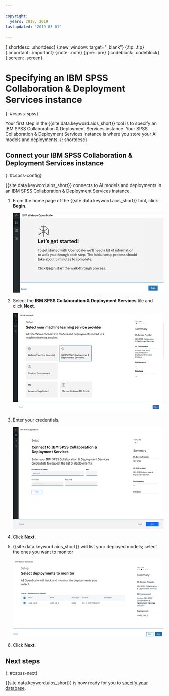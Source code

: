 ```yaml
---

copyright:
  years: 2018, 2019
lastupdated: "2019-03-01"

---
```


{:shortdesc: .shortdesc}
{:new_window: target="_blank"}
{:tip: .tip}
{:important: .important}
{:note: .note}
{:pre: .pre}
{:codeblock: .codeblock}
{:screen: .screen}

# Specifying an IBM SPSS Collaboration & Deployment Services instance
{: #cspss-spss}

Your first step in the {{site.data.keyword.aios_short}} tool is to specify an IBM SPSS Collaboration & Deployment Services instance. Your SPSS Collaboration & Deployment Services instance is where you store your AI models and deployments.
{: shortdesc}

## Connect your IBM SPSS Collaboration & Deployment Services instance
{: #cspss-config}

{{site.data.keyword.aios_short}} connects to AI models and deployments in an IBM SPSS Collaboration & Deployment Services instance.

1.  From the home page of the {{site.data.keyword.aios_short}} tool, click **Begin**.

    ![Home page](images/gs-config-start.png)

1.  Select the **IBM SPSS Collaboration & Deployment Services** tile and click **Next**.

    ![Connect to SPSS service](images/connect-spss.png)

1.  Enter your credentials.

    ![Configure SPSS](images/config-spss.png)

1.  Click **Next**.

1.  {{site.data.keyword.aios_short}} will list your deployed models; select the ones you want to monitor

    ![Select SPSS deployed models](images/deploys-spss.png)

1.  Click **Next**.

## Next steps
{: #cspss-next}

{{site.data.keyword.aios_short}} is now ready for you to [specify your database](/docs/services/ai-openscale-icp?topic=ai-openscale-icp-cdb-connect).
